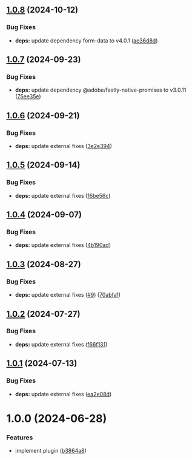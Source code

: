 ## [1.0.8](https://github.com/adobe/helix-deploy-plugin-edge/compare/v1.0.7...v1.0.8) (2024-10-12)


### Bug Fixes

* **deps:** update dependency form-data to v4.0.1 ([ae36d8d](https://github.com/adobe/helix-deploy-plugin-edge/commit/ae36d8da208284fad31841df3e0772cf18d2b0d6))

## [1.0.7](https://github.com/adobe/helix-deploy-fastly-compute/compare/v1.0.6...v1.0.7) (2024-09-23)


### Bug Fixes

* **deps:** update dependency @adobe/fastly-native-promises to v3.0.11 ([75ee35e](https://github.com/adobe/helix-deploy-fastly-compute/commit/75ee35e16dd7fd1eb1f693fb4114c9eb1aa376c1))

## [1.0.6](https://github.com/adobe/helix-deploy-fastly-compute/compare/v1.0.5...v1.0.6) (2024-09-21)


### Bug Fixes

* **deps:** update external fixes ([3e2e394](https://github.com/adobe/helix-deploy-fastly-compute/commit/3e2e394f6e113cf32910027a9caa0feb30e00931))

## [1.0.5](https://github.com/adobe/helix-deploy-fastly-compute/compare/v1.0.4...v1.0.5) (2024-09-14)


### Bug Fixes

* **deps:** update external fixes ([16be56c](https://github.com/adobe/helix-deploy-fastly-compute/commit/16be56c805a7f51a9ef16cb5aa2160c710ea5fa0))

## [1.0.4](https://github.com/adobe/helix-deploy-fastly-compute/compare/v1.0.3...v1.0.4) (2024-09-07)


### Bug Fixes

* **deps:** update external fixes ([4b190ad](https://github.com/adobe/helix-deploy-fastly-compute/commit/4b190adbbd1e6e80a0df5d81c0659f90cb4de004))

## [1.0.3](https://github.com/adobe/helix-deploy-fastly-compute/compare/v1.0.2...v1.0.3) (2024-08-27)


### Bug Fixes

* **deps:** update external fixes ([#9](https://github.com/adobe/helix-deploy-fastly-compute/issues/9)) ([70abfa1](https://github.com/adobe/helix-deploy-fastly-compute/commit/70abfa118a87746ba0629edd595076dcd0a50ee6))

## [1.0.2](https://github.com/adobe/helix-deploy-fastly-compute/compare/v1.0.1...v1.0.2) (2024-07-27)


### Bug Fixes

* **deps:** update external fixes ([f66f131](https://github.com/adobe/helix-deploy-fastly-compute/commit/f66f131b621f083103ed45f5a7cb1cce99c350e5))

## [1.0.1](https://github.com/adobe/helix-deploy-fastly-compute/compare/v1.0.0...v1.0.1) (2024-07-13)


### Bug Fixes

* **deps:** update external fixes ([ea2e08d](https://github.com/adobe/helix-deploy-fastly-compute/commit/ea2e08d8616163a4aec0e8ef1261ba12794d2dc1))

# 1.0.0 (2024-06-28)


### Features

* implement plugin ([b3864a8](https://github.com/adobe/helix-deploy-fastly-compute/commit/b3864a8e258e212dfe3e0180914a4ee09726b071))
